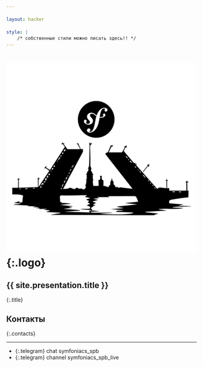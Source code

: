 ```yaml
---

layout: hacker

style: |
    /* собственные стили можно писать здесь!! */
---
```


# ![](pictures/symfoniacs-spb-logo-version-0.svg){:.logo}

## {{ site.presentation.title }}
{:.title}

## Контакты
{:.contacts}

<!-- разделитель контактов -->
-------

<!-- center -->

- {:.telegram} chat symfoniacs_spb
- {:.telegram} channel symfoniacs_spb_live

<!-- right -->
